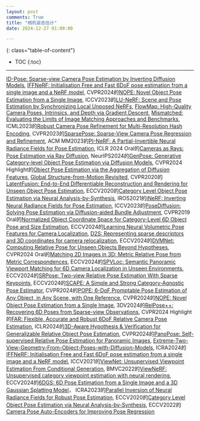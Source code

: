 ```yaml
---
layout: post
comments: True
title: "相机姿态估计"
date: 2024-12-27 01:09:00

---
```


<!--more-->

{: class="table-of-content"}
* TOC
{:toc}

---

[ID-Pose: Sparse-view Camera Pose Estimation by Inverting Diffusion Models](https://xt4d.github.io/id-pose-web/), [IFFNeRF: Initialisation Free and Fast 6DoF pose estimation from a single image and a NeRF model](https://mbortolon97.github.io/iffnerf/), CVPR2024的[NOPE: Novel Object Pose Estimation from a Single Image](https://github.com/nv-nguyen/nope), ICCV2023的[LU-NeRF: Scene and Pose Estimation by Synchronizing Local Unposed NeRFs](https://people.cs.umass.edu/~zezhoucheng/lu-nerf/), [FlowMap: High-Quality Camera Poses, Intrinsics, and Depth via Gradient Descent](https://cameronosmith.github.io/flowmap/), [Mismatched: Evaluating the Limits of Image Matching Approaches and Benchmarks](https://github.com/surgical-vision/colmap-match-converter), ICML2023的[Robust Camera Pose Refinement for Multi-Resolution Hash Encoding](https://openreview.net/pdf?id=O7lWozCqjT), CVPR2023的[SparsePose: Sparse-View Camera Pose Regression and Refinement](https://sparsepose.github.io/), ACM MM2023的[PI-NeRF: A Partial-Invertible Neural Radiance Fields for Pose Estimation](https://dl.acm.org/doi/pdf/10.1145/3581783.3612590), ICLR 2024 Oral的[Cameras as Rays: Pose Estimation via Ray Diffusion](https://jasonyzhang.com/RayDiffusion/), NeurIPS2024的[GenPose: Generative Category-level Object Pose Estimation via Diffusion Models](https://sites.google.com/view/genpose), CVPR2024 Highlight的[Object Pose Estimation via the Aggregation of Diffusion Features](https://github.com/Tianfu18/diff-feats-pose), [Global Structure-from-Motion Revisited](https://lpanaf.github.io/eccv24_glomap/), CVPR2020的[LatentFusion: End-to-End Differentiable Reconstruction and Rendering for Unseen Object Pose Estimation](https://github.com/NVlabs/latentfusion?tab=readme-ov-file), ECCV2020的[Category Level Object Pose Estimation via Neural Analysis-by-Synthesis](https://github.com/xuchen-ethz/neural_object_fitting), IROS2021的[iNeRF: Inverting Neural Radiance Fields for Pose Estimation](https://yenchenlin.me/inerf/), ICCV2023的[PoseDiffusion: Solving Pose Estimation via Diffusion-aided Bundle Adjustment](https://posediffusion.github.io/), CVPR2019 Oral的[Normalized Object Coordinate Space for Category-Level 6D Object Pose and Size Estimation](https://geometry.stanford.edu/projects/NOCS_CVPR2019/), ECCV2024的[Learning Neural Volumetric Pose Features for Camera Localization](https://gujiaqivadin.github.io/posemap/#), [D2S: Representing sparse descriptors and 3D coordinates for camera relocalization](https://thpjp.github.io/d2s/), ECCV2024的[DVMNet: Computing Relative Pose for Unseen Objects Beyond Hypotheses](https://sailor-z.github.io/projects/CVPR2024_DVMNet.html), CVPR2024 Oral的[Matching 2D Images in 3D: Metric Relative Pose from Metric Correspondences](https://nianticlabs.github.io/mickey/), ECCV2024的[SPVLoc: Semantic Panoramic Viewport Matching for 6D Camera Localization in Unseen Environments](https://fraunhoferhhi.github.io/spvloc/), ECCV2024的[SRPose: Two-view Relative Pose Estimation With Sparse Keypoints](https://frickyinn.github.io/srpose/), ECCV2024的[SCAPE: A Simple and Strong Category-Agnostic Pose Estimator](https://github.com/tiny-smart/SCAPE), CVPR2024的[POPE: 6-DoF Promptable Pose Estimation of Any Object, in Any Scene, with One Reference](https://paulpanwang.github.io/POPE/), CVPR2024的[NOPE: Novel Object Pose Estimation from a Single Image](https://github.com/nv-nguyen/nope?tab=readme-ov-file), 3DV2024的[RelPose++: Recovering 6D Poses from Sparse-view Observations](https://amyxlase.github.io/relpose-plus-plus/), CVPR2024 Highlight的[FAR: Flexible, Accurate and Robust 6DoF Relative Camera Pose Estimation](https://crockwell.github.io/far/), ICLR2024的[3D-Aware Hypothesis & Verification for Generalizable Relative Object Pose Estimation](https://sailor-z.github.io/projects/ICLR2024_3DAHV.html), CVPR2024的[PanoPose: Self-supervised Relative Pose Estimation for Panoramic Images](https://openaccess.thecvf.com/content/CVPR2024/papers/Tu_PanoPose_Self-supervised_Relative_Pose_Estimation_for_Panoramic_Images_CVPR_2024_paper.pdf), [Extreme-Two-View-Geometry-From-Object-Poses-with-Diffusion-Models](https://github.com/scy639/Extreme-Two-View-Geometry-From-Object-Poses-with-Diffusion-Models), ICRA2024的[IFFNeRF: Initialisation Free and Fast 6DoF pose estimation from a single image and a NeRF model](https://mbortolon97.github.io/iffnerf/), ICCV2021的[ViewNet: Unsupervised Viewpoint Estimation From Conditional Generation](https://github.com/omariott/viewnet), BMVC2022的[ViewNeRF: Unsupervised category viewpoint estimation with neural rendering](https://github.com/omariott/viewnerf), ECCV2024的[6DGS: 6D Pose Estimation from a Single Image and a 3D Gaussian Splatting Model](https://mbortolon97.github.io/6dgs/)， ICRA2023的[Parallel Inversion of Neural Radiance Fields for Robust Pose Estimation](https://pnerfp.github.io/), ECCV2020的[Category Level Object Pose Estimation via Neural Analysis-by-Synthesis](https://github.com/xuchen-ethz/neural_object_fitting?tab=readme-ov-file), ECCV2022的[Camera Pose Auto-Encoders for Improving Pose Regression](https://github.com/yolish/camera-pose-auto-encoders)
